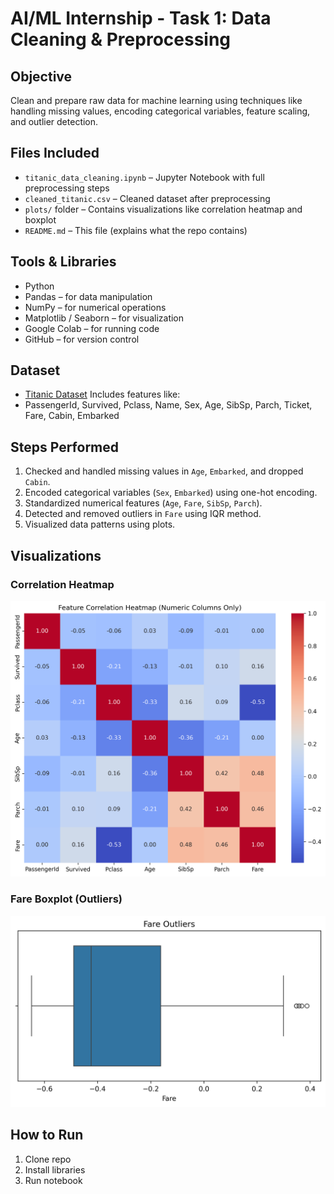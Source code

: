 # AI/ML Internship - Task 1: Data Cleaning & Preprocessing

## Objective
Clean and prepare raw data for machine learning using techniques like handling missing values, encoding categorical variables, feature scaling, and outlier detection.

## Files Included
- `titanic_data_cleaning.ipynb` – Jupyter Notebook with full preprocessing steps  
- `cleaned_titanic.csv` – Cleaned dataset after preprocessing  
- `plots/` folder – Contains visualizations like correlation heatmap and boxplot  
- `README.md` – This file (explains what the repo contains)

## Tools & Libraries
- Python
- Pandas – for data manipulation
- NumPy – for numerical operations
- Matplotlib / Seaborn – for visualization
- Google Colab – for running code
- GitHub – for version control

## Dataset
- [Titanic Dataset](https://raw.githubusercontent.com/datasciencedojo/datasets/master/titanic.csv) 
Includes features like:
- PassengerId, Survived, Pclass, Name, Sex, Age, SibSp, Parch, Ticket, Fare, Cabin, Embarked

## Steps Performed
1. Checked and handled missing values in `Age`, `Embarked`, and dropped `Cabin`.
2. Encoded categorical variables (`Sex`, `Embarked`) using one-hot encoding.
3. Standardized numerical features (`Age`, `Fare`, `SibSp`, `Parch`).
4. Detected and removed outliers in `Fare` using IQR method.
5. Visualized data patterns using plots.

## Visualizations
### Correlation Heatmap
![Correlation Heatmap](plots/correlation_heatmap.png)
### Fare Boxplot (Outliers)
![Fare Boxplot](plots/fare_boxplot.png)

## How to Run
1. Clone repo
2. Install libraries
3. Run notebook
